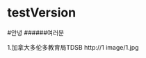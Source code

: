 # testVersion
#안녕
######여러분
<?xml version="1.0" encoding="utf-8"?>
<URL>
<Image_Information>
		<img_name>1.加拿大多伦多教育局TDSB</img_name>
		<img_link>http://1</img_link>
		<thumb_image>image/1.jpg</thumb_image>
